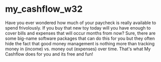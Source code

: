 # my_cashflow_w32
Have you ever wondered how much of your paycheck is really available to spend frivolously. If you buy that new toy today will you have enough to cover bills and expenses that will occur months from now? Sure, there are some big-name software packages that can do this for you but they often hide the fact that good money management is nothing more than tracking money in (income) vs. money out (expenses) over time. That's what My Cashflow does for you and its free and fun!
